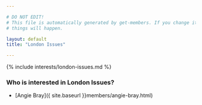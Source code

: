 ```yaml
---

# DO NOT EDIT!
# This file is automatically generated by get-members. If you change it, bad
# things will happen.

layout: default
title: "London Issues"

---
```


{% include interests/london-issues.md %}

### Who is interested in London Issues?


* [Angie Bray]({ site.baseurl }}members/angie-bray.html)
